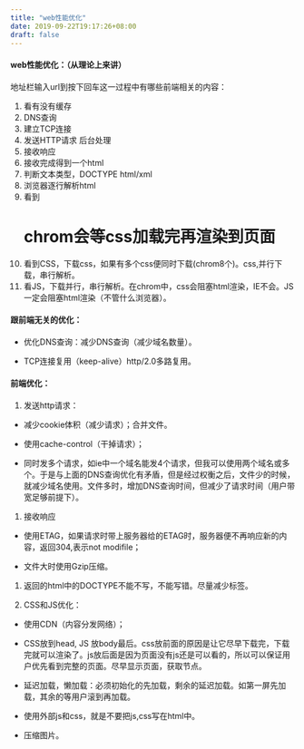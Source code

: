 ```yaml
---
title: "web性能优化"
date: 2019-09-22T19:17:26+08:00
draft: false
---
```

#### web性能优化：（从理论上来讲）

地址栏输入url到按下回车这一过程中有哪些前端相关的内容：

1. 看有没有缓存
2. DNS查询
3. 建立TCP连接
4. 发送HTTP请求   后台处理
5. 接收响应
6. 接收完成得到一个html
7. 判断文本类型，DOCTYPE     html/xml
8. 浏览器逐行解析html
9. 看到<h1>chrom会等css加载完再渲染到页面
10. 看到CSS，下载css，如果有多个css便同时下载(chrom8个)。css,并行下载，串行解析。
11. 看JS，下载并行，串行解析。在chrom中，css会阻塞html渲染，IE不会。JS一定会阻塞html渲染（不管什么浏览器）。

#### 跟前端无关的优化：
* 优化DNS查询：减少DNS查询（减少域名数量）。
  
* TCP连接复用（keep-alive）http/2.0多路复用。

#### 前端优化：
1. 发送http请求：

* 减少cookie体积（减少请求）；合并文件。

* 使用cache-control（干掉请求）；

* 同时发多个请求，如ie中一个域名能发4个请求，但我可以使用两个域名或多个。于是与上面的DNS查询优化有矛盾，但是经过权衡之后，文件少的时候，就减少域名使用。文件多时，增加DNS查询时间，但减少了请求时间（用户带宽足够前提下）。

1. 接收响应

* 使用ETAG，如果请求时带上服务器给的ETAG时，服务器便不再响应新的内容，返回304,表示not modifile；

* 文件大时使用Gzip压缩。

1. 返回的html中的DOCTYPE不能不写，不能写错。尽量减少标签。
   
2. CSS和JS优化：
   
* 使用CDN（内容分发网络）；
  
* CSS放到head, JS 放body最后。css放前面的原因是让它尽早下载完，下载完就可以渲染了。js放后面是因为页面没有js还是可以看的，所以可以保证用户优先看到完整的页面。尽早显示页面，获取节点。

* 延迟加载，懒加载：必须初始化的先加载，剩余的延迟加载。如第一屏先加载，其余的等用户滚到再加载。

* 使用外部js和css，就是不要把js,css写在html中。

* 压缩图片。